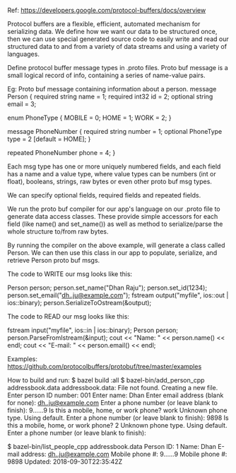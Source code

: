 Ref: https://developers.google.com/protocol-buffers/docs/overview

Protocol buffers are a flexible, efficient, automated mechanism for serializing data.
We define how we want our data to be structured once, then we can use special generated source code to easily write and read our structured data to and from a variety of data streams and using a variety of languages.

Define protocol buffer message types in .proto files.
Proto buf message is a small logical record of info, containing a series of name-value pairs.

Eg: Proto buf message containing information about a person.
message Person {
  required string name = 1;
  required int32 id = 2;
  optional string email = 3;

  enum PhoneType {
    MOBILE = 0;
    HOME = 1;
    WORK = 2;
  }

  message PhoneNumber {
    required string number = 1;
    optional PhoneType type = 2 [default = HOME];
  }

  repeated PhoneNumber phone = 4;
}

Each msg type has one or more uniquely numbered fields, and each field has a name and a value type, where value types can be numbers (int or float), booleans, strings, raw bytes or even other proto buf msg types.

We can specify optional fields, required fields and repeated fields.

We run the proto buf compiler for our app's language on our .proto file to generate data access classes. These provide simple accessors for each field (like name() and set_name()) as well as method to serialize/parse the whole structure to/from raw bytes.

By running the compiler on the above example, will generate a class called Person. We can then use this class in our app to populate, serialize, and retrieve Person proto buf msgs.


The code to WRITE our msg looks like this:

Person person;
person.set_name("Dhan Raju");
person.set_id(1234);
person.set_email("dh..ju@example.com");
fstream output("myfile", ios::out | ios::binary);
person.SerializeToOstream(&output);


The code to READ our msg looks like this:

fstream input("myfile", ios::in | ios::binary);
Person person;
person.ParseFromIstream(&input);
cout << "Name: " << person.name() << endl;
cout << "E-mail: " << person.email() << endl;

Examples:
https://github.com/protocolbuffers/protobuf/tree/master/examples

How to build and run:
$ bazel build :all
$ bazel-bin/add_person_cpp addressbook.data
addressbook.data: File not found. Creating a new file.
Enter person ID number: 001
Enter name: Dhan
Enter email address (blank for none): dh..ju@example.com
Enter a phone number (or leave blank to finish): 9......9
Is this a mobile, home, or work phone? work
Unknown phone type. Using default.
Enter a phone number (or leave blank to finish): 9898
Is this a mobile, home, or work phone? 2
Unknown phone type. Using default.
Enter a phone number (or leave blank to finish):

$ bazel-bin/list_people_cpp addressbook.data 
Person ID: 1
  Name: Dhan
  E-mail address: dh..ju@example.com
  Mobile phone #: 9......9
  Mobile phone #: 9898
  Updated: 2018-09-30T22:35:42Z
